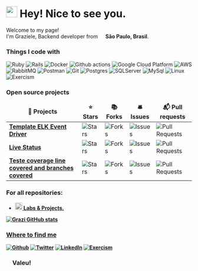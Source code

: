 <h1><img src="https://emojis.slackmojis.com/emojis/images/1643514139/978/conga_parrot.gif?1643514139" width="30"/> Hey! Nice to see you.</h1>


<p>Welcome to my page! </br> I'm Graziele, Backend developer from <img src="https://cdn-icons-png.flaticon.com/512/197/197386.png" width="13"/> <b>São Paulo, Brasil</b>.

<h3>Things I code with</h3>
<p>
  <img alt="Ruby" src="https://img.shields.io/badge/Ruby-CC342D?style=flat-square&logo=ruby&logoColor=white" />
  <img alt="Rails" src="https://img.shields.io/badge/Ruby_on_Rails-CC0000?style=flat-square&logo=ruby-on-rails&logoColor=white" /> 
  <img alt="Docker" src="https://img.shields.io/badge/-Docker-46a2f1?style=flat-square&logo=docker&logoColor=white" />
  <img alt="Github actions" src="https://img.shields.io/badge/-Github_Actions-2088FF?style=flat-square&logo=github-actions&logoColor=white" />
  <img alt="Google Cloud Platform" src="https://img.shields.io/badge/-Google_Cloud_Platform-1a73e8?style=flat-square&logo=google-cloud&logoColor=white" />
  <img alt="AWS" src="https://img.shields.io/badge/Amazon_AWS-232F3E?style=flat-square&logo=amazon-aws&logoColor=white" />
  <img alt="RabbitMQ" src="https://img.shields.io/badge/Rabbitmq-FF6600?style=flat-square&logo=rabbitmq&logoColor=white" />
  <img alt="Postman" src="https://img.shields.io/badge/Postman-FF6C37?style=flat-square&logo=postman&logoColor=white" />
  <img alt="Git" src="https://img.shields.io/badge/-Git-F05032?style=flat-square&logo=git&logoColor=white" />
  <img alt="Postgres" src="https://img.shields.io/badge/postgres-%23316192.svg?style=flat-square&logo=postgresql&logoColor=white" />
  <img alt="SQLServer" src="https://img.shields.io/badge/Microsoft%20SQL%20Sever-CC2927?style=flat-square&logo=microsoft%20sql%20server&logoColor=white" />
  <img alt="MySql" src="https://img.shields.io/badge/mysql-%2300f.svg?style=flat-square&logo=mysql&logoColor=white" />
  <img alt="Linux" src="https://img.shields.io/badge/Linux-E34F26?style=flat-square&logo=linux&logoColor=white" />
  <img alt="Exercism" src="https://img.shields.io/badge/Exercism-009CAB?style=flat-square&logo=exercism&logoColor=white" />
</p>
<h3>Open source projects</h3>
<table>
  <thead align="center">
    <tr border: none;>
      <td><b>🎁 Projects</b></td>
      <td><b>⭐ Stars</b></td>
      <td><b>📚 Forks</b></td>
      <td><b>🛎 Issues</b></td>
      <td><b>📬 Pull requests</b></td>
    </tr>
  </thead>
  <tbody>
    <tr>
      <td><a href="https://github.com/grazielevasconcelos/template_elk_event_driver"><b>Template ELK Event Driver</b></a></td>
      <td><img alt="Stars" src="https://img.shields.io/github/stars/grazielevasconcelos/template_elk_event_driver?style=flat-square&labelColor=343b41"/></td>
      <td><img alt="Forks" src="https://img.shields.io/github/forks/grazielevasconcelos/template_elk_event_driver?style=flat-square&labelColor=343b41"/></td>
      <td><img alt="Issues" src="https://img.shields.io/github/issues/grazielevasconcelos/template_elk_event_driver?style=flat-square&labelColor=343b41"/></td>
      <td><img alt="Pull Requests" src="https://img.shields.io/github/issues-pr/grazielevasconcelos/template_elk_event_driver?style=flat-square&labelColor=343b41"/></td>
    </tr>
	  <tr>
      <td><a href="https://github.com/grazielevasconcelos/lab-status"><b>Live Status</b></a></td>
      <td><img alt="Stars" src="https://img.shields.io/github/stars/grazielevasconcelos/lab-status?style=flat-square&labelColor=343b41"/></td>
      <td><img alt="Forks" src="https://img.shields.io/github/forks/grazielevasconcelos/lab-status?style=flat-square&labelColor=343b41"/></td>
      <td><img alt="Issues" src="https://img.shields.io/github/issues/grazielevasconcelos/lab-status?style=flat-square&labelColor=343b41"/></td>
      <td><img alt="Pull Requests" src="https://img.shields.io/github/issues-pr/grazielevasconcelos/lab-status?style=flat-square&labelColor=343b41"/></td>
    </tr>
    <tr>
      <td><a href="https://github.com/grazielevasconcelos/lab_coverage"><b>Teste coverage line covered and branches covered</b></a></td>
      <td><img alt="Stars" src="https://img.shields.io/github/stars/grazielevasconcelos/lab_coverage?style=flat-square&labelColor=343b41"/></td>
      <td><img alt="Forks" src="https://img.shields.io/github/forks/grazielevasconcelos/lab_coverage?style=flat-square&labelColor=343b41"/></td>
      <td><img alt="Issues" src="https://img.shields.io/github/issues/grazielevasconcelos/lab_coverage?style=flat-square&labelColor=343b41"/></td>
      <td><img alt="Pull Requests" src="https://img.shields.io/github/issues-pr/grazielevasconcelos/lab_coverage?style=flat-square&labelColor=343b41"/></td>
    </tr>
  </tbody>
</table>
<h3>For all repositories:</h3>
<ul>
  <li><a href="https://github.com/grazielevasconcelos?tab=repositories"><b><img src="https://emojipedia-us.s3.dualstack.us-west-1.amazonaws.com/thumbs/240/apple/237/fire_1f525.png" width="20" alt="new" /> Labs & Projects.</i></li>
</ul>

![Grazi GitHub stats](https://github-readme-stats.vercel.app/api?username=grazielevasconcelos&theme=nord&show_icons=true)

<h3>Where to find me</h3>
<p><a href="https://github.com/grazielevasconcelos" target="_blank"><img alt="Github" src="https://img.shields.io/badge/GitHub-%2312100E.svg?&style=flat-square&logo=Github&logoColor=white" /></a> <a href="https://twitter.com/vasconcelos_gra" target="_blank"><img alt="Twitter" src="https://img.shields.io/badge/twitter-%231DA1F2.svg?&style=flat-square&logo=twitter&logoColor=white" /></a> <a href="https://www.linkedin.com/in/grazielevasconcelos/" target="_blank"><img alt="LinkedIn" src="https://img.shields.io/badge/linkedin-%230077B5.svg?&style=flat-square&logo=linkedin&logoColor=white" /></a> <a href="https://exercism.org/profiles/grazielevasconcelos" target="_blank"><img alt="Exercism" src="https://img.shields.io/badge/Exercism-009CAB?style=flat-square&logo=exercism&logoColor=white" /></a> </p>

<h3><img src="https://cdn-icons-png.flaticon.com/512/197/197386.png" width="13"/> Valeu!</h3>
